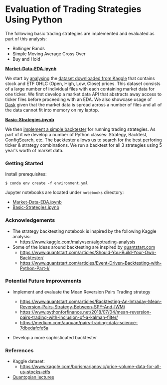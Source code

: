 # Evaluation of Trading Strategies Using Python

The following basic trading strategies are implemented and evaluated as part of this analysis:

* Bollinger Bands
* Simple Moving Average Cross Over
* Buy and Hold

**[Market-Data-EDA.ipynb](notebooks/Market-Data-EDA.ipynb)**

We start by [analysing](notebooks/Market-Data-EDA.ipynb) the [dataset downloaded from Kaggle]([1]) that contains stock and ETF OHLC (Open, High, Low, Close) prices. This dataset consists of a large number of individual files with each containing market data for one ticker. We first develop a market data API that abstracts away access to ticker files before proceeding with an EDA. We also showcase usage of [Dask]([2]) given that the market data is spread across a number of files and all of the data cannot fit into memory on my laptop.

**[Basic-Strategies.ipynb](notebooks/Basic-Strategies.ipynb)**

We then [implement a simple backtester](notebooks/Basic-Strategies.ipynb) for running trading strategies. As part of it we develop a number of Python classes: Strategy, Backtest, ConfigSearch, etc. The backtester allows us to search for the best perforing ticker & strategy combinations. We run a backtest for all 3 strategies using 5 year's worth of market data.

### Getting Started

Install prerequisites:
```
$ conda env create -f environment.yml 
```
Jupyter notebooks are located under ```notebooks``` directory:

* [Market-Data-EDA.ipynb](notebooks/Market-Data-EDA.ipynb)
* [Basic-Strategies.ipynb](notebooks/Basic-Strategies.ipynb)

### Acknowledgements

* The strategy backtesting notebook is inspired by the following Kaggle analysis:
  - https://www.kaggle.com/malyvsen/algotrading-analysis
* Some of the ideas around backtesting are inspired by [quantstart.com](https://www.quantstart.com/)
  - https://www.quantstart.com/articles/Should-You-Build-Your-Own-Backtester/
  - https://www.quantstart.com/articles/Event-Driven-Backtesting-with-Python-Part-I/

### Potential Future Improvements

* Implement and evaluate the Mean Reversion Pairs Trading strategy
  - https://www.quantstart.com/articles/Backtesting-An-Intraday-Mean-Reversion-Pairs-Strategy-Between-SPY-And-IWM/
  - https://www.pythonforfinance.net/2018/07/04/mean-reversion-pairs-trading-with-inclusion-of-a-kalman-filter/
  - https://medium.com/auquan/pairs-trading-data-science-7dbedafcfe5a
  
* Develop a more sophisticated backtester

### References

* Kaggle dataset:
  * https://www.kaggle.com/borismarjanovic/price-volume-data-for-all-us-stocks-etfs
* [Quantopian lectures](https://www.quantopian.com/lectures)

[1]: https://www.kaggle.com/borismarjanovic/price-volume-data-for-all-us-stocks-etfs
[2]: https://dask.org/
